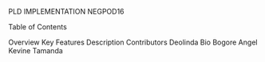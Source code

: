 PLD IMPLEMENTATION
NEGPOD16

Table of Contents

Overview
Key Features 
Description
Contributors
Deolinda Bio Bogore
Angel Kevine
Tamanda
